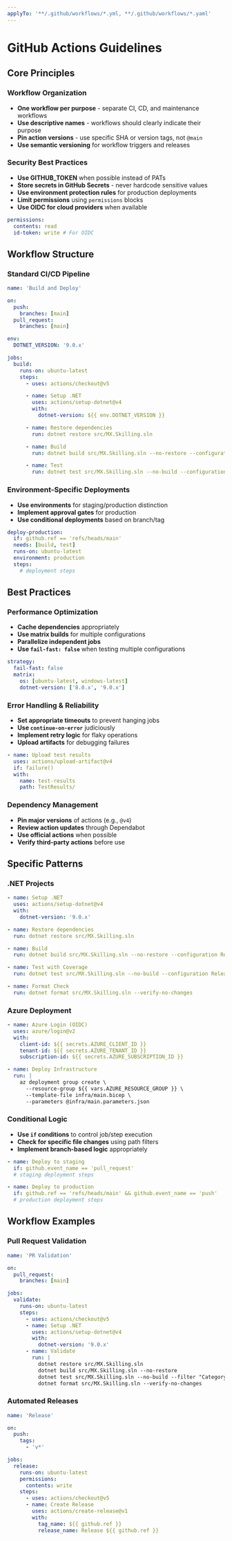 ```yaml
---
applyTo: '**/.github/workflows/*.yml, **/.github/workflows/*.yaml'
---
```


# GitHub Actions Guidelines

## Core Principles

### Workflow Organization
- **One workflow per purpose** - separate CI, CD, and maintenance workflows
- **Use descriptive names** - workflows should clearly indicate their purpose
- **Pin action versions** - use specific SHA or version tags, not `@main`
- **Use semantic versioning** for workflow triggers and releases

### Security Best Practices
- **Use GITHUB_TOKEN** when possible instead of PATs
- **Store secrets in GitHub Secrets** - never hardcode sensitive values
- **Use environment protection rules** for production deployments
- **Limit permissions** using `permissions` blocks
- **Use OIDC for cloud providers** when available

```yaml
permissions:
  contents: read
  id-token: write # For OIDC
```

## Workflow Structure

### Standard CI/CD Pipeline
```yaml
name: 'Build and Deploy'

on:
  push:
    branches: [main]
  pull_request:
    branches: [main]

env:
  DOTNET_VERSION: '9.0.x'

jobs:
  build:
    runs-on: ubuntu-latest
    steps:
      - uses: actions/checkout@v5

      - name: Setup .NET
        uses: actions/setup-dotnet@v4
        with:
          dotnet-version: ${{ env.DOTNET_VERSION }}

      - name: Restore dependencies
        run: dotnet restore src/MX.Skilling.sln

      - name: Build
        run: dotnet build src/MX.Skilling.sln --no-restore --configuration Release

      - name: Test
        run: dotnet test src/MX.Skilling.sln --no-build --configuration Release --filter "Category=Unit|Category=Integration"
```

### Environment-Specific Deployments
- **Use environments** for staging/production distinction
- **Implement approval gates** for production
- **Use conditional deployments** based on branch/tag

```yaml
deploy-production:
  if: github.ref == 'refs/heads/main'
  needs: [build, test]
  runs-on: ubuntu-latest
  environment: production
  steps:
    # deployment steps
```

## Best Practices

### Performance Optimization
- **Cache dependencies** appropriately
- **Use matrix builds** for multiple configurations
- **Parallelize independent jobs**
- **Use `fail-fast: false`** when testing multiple configurations

```yaml
strategy:
  fail-fast: false
  matrix:
    os: [ubuntu-latest, windows-latest]
    dotnet-version: ['8.0.x', '9.0.x']
```

### Error Handling & Reliability
- **Set appropriate timeouts** to prevent hanging jobs
- **Use `continue-on-error`** judiciously
- **Implement retry logic** for flaky operations
- **Upload artifacts** for debugging failures

```yaml
- name: Upload test results
  uses: actions/upload-artifact@v4
  if: failure()
  with:
    name: test-results
    path: TestResults/
```

### Dependency Management
- **Pin major versions** of actions (e.g., `@v4`)
- **Review action updates** through Dependabot
- **Use official actions** when possible
- **Verify third-party actions** before use

## Specific Patterns

### .NET Projects
```yaml
- name: Setup .NET
  uses: actions/setup-dotnet@v4
  with:
    dotnet-version: '9.0.x'

- name: Restore dependencies
  run: dotnet restore src/MX.Skilling.sln

- name: Build
  run: dotnet build src/MX.Skilling.sln --no-restore --configuration Release

- name: Test with Coverage
  run: dotnet test src/MX.Skilling.sln --no-build --configuration Release --collect:"XPlat Code Coverage" --filter "Category=Unit|Category=Integration"

- name: Format Check
  run: dotnet format src/MX.Skilling.sln --verify-no-changes
```

### Azure Deployment
```yaml
- name: Azure Login (OIDC)
  uses: azure/login@v2
  with:
    client-id: ${{ secrets.AZURE_CLIENT_ID }}
    tenant-id: ${{ secrets.AZURE_TENANT_ID }}
    subscription-id: ${{ secrets.AZURE_SUBSCRIPTION_ID }}

- name: Deploy Infrastructure
  run: |
    az deployment group create \
      --resource-group ${{ vars.AZURE_RESOURCE_GROUP }} \
      --template-file infra/main.bicep \
      --parameters @infra/main.parameters.json
```

### Conditional Logic
- **Use `if` conditions** to control job/step execution
- **Check for specific file changes** using path filters
- **Implement branch-based logic** appropriately

```yaml
- name: Deploy to staging
  if: github.event_name == 'pull_request'
  # staging deployment steps

- name: Deploy to production
  if: github.ref == 'refs/heads/main' && github.event_name == 'push'
  # production deployment steps
```

## Workflow Examples

### Pull Request Validation
```yaml
name: 'PR Validation'

on:
  pull_request:
    branches: [main]

jobs:
  validate:
    runs-on: ubuntu-latest
    steps:
      - uses: actions/checkout@v5
      - name: Setup .NET
        uses: actions/setup-dotnet@v4
        with:
          dotnet-version: '9.0.x'
      - name: Validate
        run: |
          dotnet restore src/MX.Skilling.sln
          dotnet build src/MX.Skilling.sln --no-restore
          dotnet test src/MX.Skilling.sln --no-build --filter "Category=Unit|Category=Integration"
          dotnet format src/MX.Skilling.sln --verify-no-changes
```

### Automated Releases
```yaml
name: 'Release'

on:
  push:
    tags:
      - 'v*'

jobs:
  release:
    runs-on: ubuntu-latest
    permissions:
      contents: write
    steps:
      - uses: actions/checkout@v5
      - name: Create Release
        uses: actions/create-release@v1
        with:
          tag_name: ${{ github.ref }}
          release_name: Release ${{ github.ref }}
```
